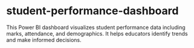 # student-performance-dashboard
This Power BI dashboard visualizes student performance data including marks, attendance, and demographics.   It helps educators identify trends and make informed decisions.
